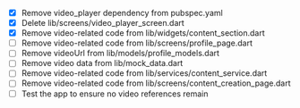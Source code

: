 - [x] Remove video_player dependency from pubspec.yaml
- [x] Delete lib/screens/video_player_screen.dart
- [x] Remove video-related code from lib/widgets/content_section.dart
- [ ] Remove video-related code from lib/screens/profile_page.dart
- [ ] Remove videoUrl from lib/models/profile_models.dart
- [ ] Remove video data from lib/mock_data.dart
- [ ] Remove video-related code from lib/services/content_service.dart
- [ ] Remove video-related code from lib/screens/content_creation_page.dart
- [ ] Test the app to ensure no video references remain
